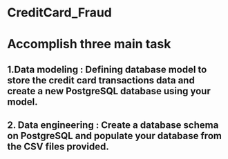 ﻿# CreditCard_Fraud

# Accomplish three main task 
## 1.Data modeling : Defining database model to store the credit card transactions data and create a new PostgreSQL database using your model.
## 2. Data engineering : Create a database schema on PostgreSQL and populate your database from the CSV files provided.
